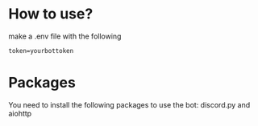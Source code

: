 # How to use?

make a .env file with the following

```env
token=yourbottoken
```

# Packages
You need to install the following packages to use the bot: discord.py and aiohttp
